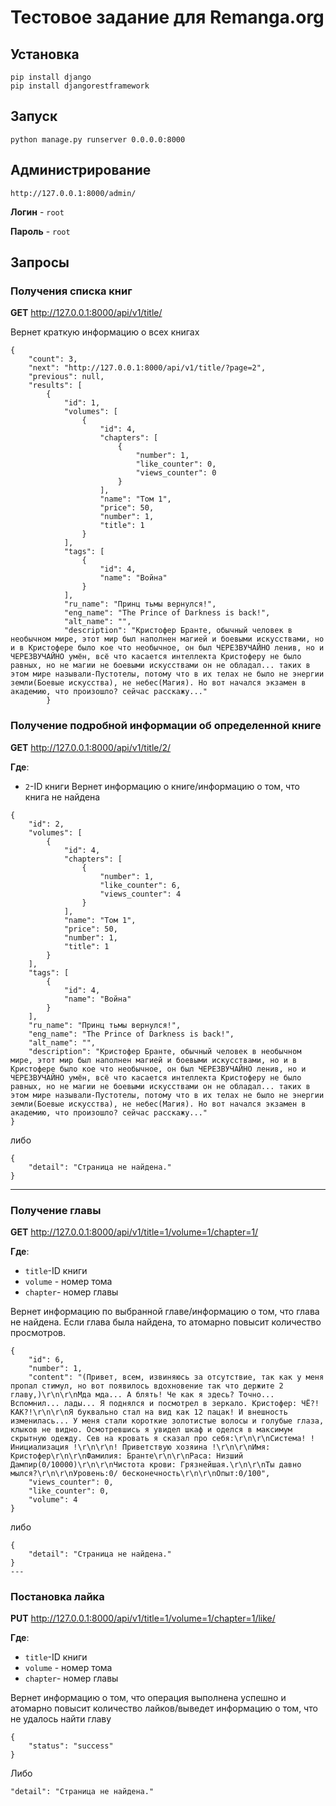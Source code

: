 # Тестовое задание для Remanga.org
## Установка
```
pip install django
pip install djangorestframework
```
## Запуск
`python manage.py runserver 0.0.0.0:8000 `

## Администрирование
`http://127.0.0.1:8000/admin/`

**Логин** - `root`

**Пароль** - `root`


## Запросы
### Получения списка книг
**GET** http://127.0.0.1:8000/api/v1/title/

Вернет краткую информацию о всех книгах
```
{
    "count": 3,
    "next": "http://127.0.0.1:8000/api/v1/title/?page=2",
    "previous": null,
    "results": [
        {
            "id": 1,
            "volumes": [
                {
                    "id": 4,
                    "chapters": [
                        {
                            "number": 1,
                            "like_counter": 0,
                            "views_counter": 0
                        }
                    ],
                    "name": "Том 1",
                    "price": 50,
                    "number": 1,
                    "title": 1
                }
            ],
            "tags": [
                {
                    "id": 4,
                    "name": "Война"
                }
            ],
            "ru_name": "Принц тьмы вернулся!",
            "eng_name": "The Prince of Darkness is back!",
            "alt_name": "",
            "description": "Кристофер Бранте, обычный человек в необычном мире, этот мир был наполнен магией и боевыми искусствами, но и в Кристофере было кое что необычное, он был ЧЕРЕЗВУЧАЙНО ленив, но и ЧЕРЕЗВУЧАЙНО умён, всё что касается интеллекта Кристоферу не было равных, но не магии не боевыми искусствами он не обладал... таких в этом мире называли-Пустотелы, потому что в их телах не было не энергии земли(Боевые искусства), не небес(Магия). Но вот начался экзамен в академию, что произошло? сейчас расскажу..."
        }
```

### Получение подробной информации об определенной книге
**GET** http://127.0.0.1:8000/api/v1/title/2/

**Где**:
- `2`-ID книги
Вернет информацию о книге/информацию о том, что книга не найдена
```
{
    "id": 2,
    "volumes": [
        {
            "id": 4,
            "chapters": [
                {
                    "number": 1,
                    "like_counter": 6,
                    "views_counter": 4
                }
            ],
            "name": "Том 1",
            "price": 50,
            "number": 1,
            "title": 1
        }
    ],
    "tags": [
        {
            "id": 4,
            "name": "Война"
        }
    ],
    "ru_name": "Принц тьмы вернулся!",
    "eng_name": "The Prince of Darkness is back!",
    "alt_name": "",
    "description": "Кристофер Бранте, обычный человек в необычном мире, этот мир был наполнен магией и боевыми искусствами, но и в Кристофере было кое что необычное, он был ЧЕРЕЗВУЧАЙНО ленив, но и ЧЕРЕЗВУЧАЙНО умён, всё что касается интеллекта Кристоферу не было равных, но не магии не боевыми искусствами он не обладал... таких в этом мире называли-Пустотелы, потому что в их телах не было не энергии земли(Боевые искусства), не небес(Магия). Но вот начался экзамен в академию, что произошло? сейчас расскажу..."
}
```
либо
```
{
    "detail": "Страница не найдена."
}
```
---
### Получение главы
**GET** http://127.0.0.1:8000/api/v1/title=1/volume=1/chapter=1/

**Где**:
- `title`-ID книги
- `volume` - номер тома
- `chapter`- номер главы


Вернет информацию по выбранной главе/информацию о том, что глава не найдена. Если глава была найдена, то атомарно повысит количество просмотров.
```
{
    "id": 6,
    "number": 1,
    "content": "(Привет, всем, извиняюсь за отсутствие, так как у меня пропал стимул, но вот появилось вдохновение так что держите 2 главу,)\r\n\r\nМда мда... А блять! Че как я здесь? Точно... Вспомнил... лады... Я поднялся и посмотрел в зеркало. Кристофер: ЧЁ?! КАК?!\r\n\r\nЯ буквально стал на вид как 12 пацак! И внешность изменилась... У меня стали короткие золотистые волосы и голубые глаза, клыков не видно. Осмотревшись я увидел шкаф и оделся в максимум скрытную одежду. Сев на кровать я сказал про себя:\r\n\r\nСистема! ! Инициализация !\r\n\r\n! Приветствую хозяина !\r\n\r\nИмя: Кристофер\r\n\r\nФамилия: Бранте\r\n\r\nРаса: Низший Дампир(0/10000)\r\n\r\nЧистота крови: Грязнейшая.\r\n\r\nТы давно мылся?\r\n\r\nУровень:0/ бесконечность\r\n\r\nОпыт:0/100",
    "views_counter": 0,
    "like_counter": 0,
    "volume": 4
}
```
либо
```
{
    "detail": "Страница не найдена."
}
---
```
### Постановка лайка
**PUT** http://127.0.0.1:8000/api/v1/title=1/volume=1/chapter=1/like/

**Где**:
- `title`-ID книги
- `volume` - номер тома
- `chapter`- номер главы

Вернет информацию о том, что операция выполнена успешно и атомарно повысит количество лайков/выведет информацию о том, что не удалось найти главу
```
{
    "status": "success"
}
```
Либо
```
"detail": "Страница не найдена."
```
